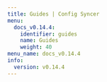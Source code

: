 ```yaml
---
title: Guides | Config Syncer
menu:
  docs_v0.14.4:
    identifier: guides
    name: Guides
    weight: 40
menu_name: docs_v0.14.4
info:
  version: v0.14.4
---
```


